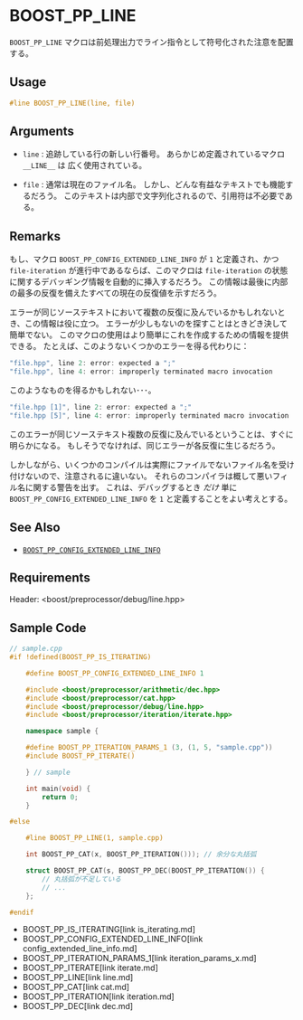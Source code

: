 # BOOST_PP_LINE

`BOOST_PP_LINE` マクロは前処理出力でライン指令として符号化された注意を配置する。

## Usage

```cpp
#line BOOST_PP_LINE(line, file)
```

## Arguments

- `line` :
	追跡している行の新しい行番号。
	あらかじめ定義されているマクロ `__LINE__` は 広く使用されている。

- `file` :
	通常は現在のファイル名。
	しかし、どんな有益なテキストでも機能するだろう。
	このテキストは内部で文字列化されるので、引用符は不必要である。

## Remarks

もし、マクロ `BOOST_PP_CONFIG_EXTENDED_LINE_INFO` が `1` と定義され、かつ `file-iteration` が進行中であるならば、このマクロは `file-iteration` の状態に関するデバッギング情報を自動的に挿入するだろう。
この情報は最後に内部の最多の反復を備えたすべての現在の反復値を示すだろう。

エラーが同じソーステキストにおいて複数の反復に及んでいるかもしれないとき、この情報は役に立つ。
エラーが少しもないのを探すことはときどき決して簡単でない。
このマクロの使用はより簡単にこれを作成するための情報を提供できる。
たとえば、このようないくつかのエラーを得る代わりに：

```cpp
"file.hpp", line 2: error: expected a ";"
"file.hpp", line 4: error: improperly terminated macro invocation
```

このようなものを得るかもしれない･･･。

```cpp
"file.hpp [1]", line 2: error: expected a ";"
"file.hpp [5]", line 4: error: improperly terminated macro invocation
```

このエラーが同じソーステキスト複数の反復に及んでいるということは、すぐに明らかになる。
もしそうでなければ、同じエラーが各反復に生じるだろう。

しかしながら、いくつかのコンパイルは実際にファイルでないファイル名を受け付けないので、注意されるに違いない。
それらのコンパイラは概して悪いフィル名に関する警告を出す。
これは、デバッグするとき *だけ* 単に `BOOST_PP_CONFIG_EXTENDED_LINE_INFO` を `1` と定義することをよい考えとする。

## See Also

- [`BOOST_PP_CONFIG_EXTENDED_LINE_INFO`](config_extended_line_info.md)

## Requirements

Header: &lt;boost/preprocessor/debug/line.hpp&gt;

## Sample Code

```cpp
// sample.cpp
#if !defined(BOOST_PP_IS_ITERATING)

	#define BOOST_PP_CONFIG_EXTENDED_LINE_INFO 1

	#include <boost/preprocessor/arithmetic/dec.hpp>
	#include <boost/preprocessor/cat.hpp>
	#include <boost/preprocessor/debug/line.hpp>
	#include <boost/preprocessor/iteration/iterate.hpp>

	namespace sample {

	#define BOOST_PP_ITERATION_PARAMS_1 (3, (1, 5, "sample.cpp"))
	#include BOOST_PP_ITERATE()

	} // sample

	int main(void) {
		return 0;
	}

#else

	#line BOOST_PP_LINE(1, sample.cpp)

	int BOOST_PP_CAT(x, BOOST_PP_ITERATION())); // 余分な丸括弧

	struct BOOST_PP_CAT(s, BOOST_PP_DEC(BOOST_PP_ITERATION()) {
		// 丸括弧が不足している
		// ...
	};

#endif
```
* BOOST_PP_IS_ITERATING[link is_iterating.md]
* BOOST_PP_CONFIG_EXTENDED_LINE_INFO[link config_extended_line_info.md]
* BOOST_PP_ITERATION_PARAMS_1[link iteration_params_x.md]
* BOOST_PP_ITERATE[link iterate.md]
* BOOST_PP_LINE[link line.md]
* BOOST_PP_CAT[link cat.md]
* BOOST_PP_ITERATION[link iteration.md]
* BOOST_PP_DEC[link dec.md]

